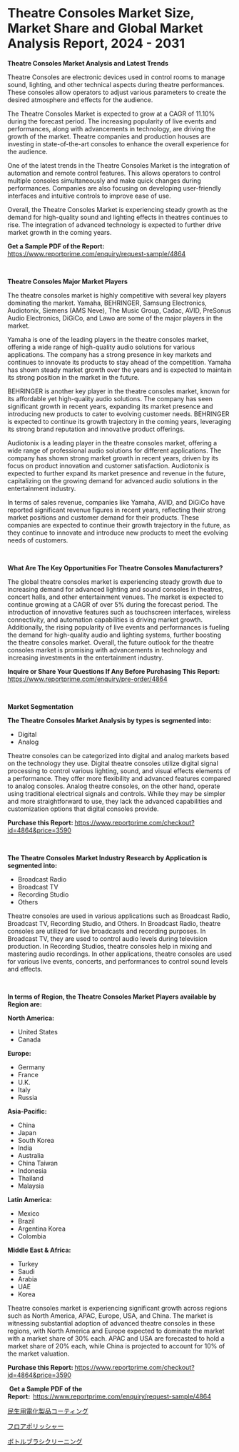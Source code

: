 <p><h1>Theatre Consoles Market Size, Market Share and Global Market Analysis Report, 2024 - 2031</h1></p><p><strong>Theatre Consoles Market Analysis and Latest Trends</strong></p>
<p><p>Theatre Consoles are electronic devices used in control rooms to manage sound, lighting, and other technical aspects during theatre performances. These consoles allow operators to adjust various parameters to create the desired atmosphere and effects for the audience.</p><p>The Theatre Consoles Market is expected to grow at a CAGR of 11.10% during the forecast period. The increasing popularity of live events and performances, along with advancements in technology, are driving the growth of the market. Theatre companies and production houses are investing in state-of-the-art consoles to enhance the overall experience for the audience.</p><p>One of the latest trends in the Theatre Consoles Market is the integration of automation and remote control features. This allows operators to control multiple consoles simultaneously and make quick changes during performances. Companies are also focusing on developing user-friendly interfaces and intuitive controls to improve ease of use.</p><p>Overall, the Theatre Consoles Market is experiencing steady growth as the demand for high-quality sound and lighting effects in theatres continues to rise. The integration of advanced technology is expected to further drive market growth in the coming years.</p></p>
<p><strong>Get a Sample PDF of the Report:&nbsp;</strong> <a href="https://www.reportprime.com/enquiry/request-sample/4864">https://www.reportprime.com/enquiry/request-sample/4864</a></p>
<p>&nbsp;</p>
<p><strong>Theatre Consoles Major Market Players</strong></p>
<p><p>The theatre consoles market is highly competitive with several key players dominating the market. Yamaha, BEHRINGER, Samsung Electronics, Audiotonix, Siemens (AMS Neve), The Music Group, Cadac, AVID, PreSonus Audio Electronics, DiGiCo, and Lawo are some of the major players in the market.</p><p>Yamaha is one of the leading players in the theatre consoles market, offering a wide range of high-quality audio solutions for various applications. The company has a strong presence in key markets and continues to innovate its products to stay ahead of the competition. Yamaha has shown steady market growth over the years and is expected to maintain its strong position in the market in the future.</p><p>BEHRINGER is another key player in the theatre consoles market, known for its affordable yet high-quality audio solutions. The company has seen significant growth in recent years, expanding its market presence and introducing new products to cater to evolving customer needs. BEHRINGER is expected to continue its growth trajectory in the coming years, leveraging its strong brand reputation and innovative product offerings.</p><p>Audiotonix is a leading player in the theatre consoles market, offering a wide range of professional audio solutions for different applications. The company has shown strong market growth in recent years, driven by its focus on product innovation and customer satisfaction. Audiotonix is expected to further expand its market presence and revenue in the future, capitalizing on the growing demand for advanced audio solutions in the entertainment industry.</p><p>In terms of sales revenue, companies like Yamaha, AVID, and DiGiCo have reported significant revenue figures in recent years, reflecting their strong market positions and customer demand for their products. These companies are expected to continue their growth trajectory in the future, as they continue to innovate and introduce new products to meet the evolving needs of customers.</p></p>
<p>&nbsp;</p>
<p><strong>What Are The Key Opportunities For Theatre Consoles Manufacturers?</strong></p>
<p><p>The global theatre consoles market is experiencing steady growth due to increasing demand for advanced lighting and sound consoles in theatres, concert halls, and other entertainment venues. The market is expected to continue growing at a CAGR of over 5% during the forecast period. The introduction of innovative features such as touchscreen interfaces, wireless connectivity, and automation capabilities is driving market growth. Additionally, the rising popularity of live events and performances is fueling the demand for high-quality audio and lighting systems, further boosting the theatre consoles market. Overall, the future outlook for the theatre consoles market is promising with advancements in technology and increasing investments in the entertainment industry.</p></p>
<p><strong>Inquire or Share Your Questions If Any Before Purchasing This Report:</strong> <a href="https://www.reportprime.com/enquiry/pre-order/4864">https://www.reportprime.com/enquiry/pre-order/4864</a></p>
<p>&nbsp;</p>
<p><strong>Market Segmentation</strong></p>
<p><strong>The Theatre Consoles Market Analysis by types is segmented into:</strong></p>
<p><ul><li>Digital</li><li>Analog</li></ul></p>
<p><p>Theatre consoles can be categorized into digital and analog markets based on the technology they use. Digital theatre consoles utilize digital signal processing to control various lighting, sound, and visual effects elements of a performance. They offer more flexibility and advanced features compared to analog consoles. Analog theatre consoles, on the other hand, operate using traditional electrical signals and controls. While they may be simpler and more straightforward to use, they lack the advanced capabilities and customization options that digital consoles provide.</p></p>
<p><strong>Purchase this Report:&nbsp;</strong><a href="https://www.reportprime.com/checkout?id=4864&price=3590">https://www.reportprime.com/checkout?id=4864&price=3590</a></p>
<p>&nbsp;</p>
<p><strong>The Theatre Consoles Market Industry Research by Application is segmented into:</strong></p>
<p><ul><li>Broadcast Radio</li><li>Broadcast TV</li><li>Recording Studio</li><li>Others</li></ul></p>
<p><p>Theatre consoles are used in various applications such as Broadcast Radio, Broadcast TV, Recording Studio, and Others. In Broadcast Radio, theatre consoles are utilized for live broadcasts and recording purposes. In Broadcast TV, they are used to control audio levels during television production. In Recording Studios, theatre consoles help in mixing and mastering audio recordings. In other applications, theatre consoles are used for various live events, concerts, and performances to control sound levels and effects.</p></p>
<p>&nbsp;</p>
<p><strong>In terms of Region, the Theatre Consoles Market Players available by Region are:</strong></p>
<p>
    <p> <strong> North America: </strong>
        <ul>
            <li>United States</li>
            <li>Canada</li>
        </ul>
        </p> 
    <p> <strong> Europe: </strong>
        <ul>
            <li>Germany</li>
            <li>France</li>
            <li>U.K.</li>
            <li>Italy</li>
            <li>Russia</li>
        </ul>
        </p> 
    <p> <strong> Asia-Pacific: </strong>
        <ul>
            <li>China</li>
            <li>Japan</li>
            <li>South Korea</li>
            <li>India</li>
            <li>Australia</li>
            <li>China Taiwan</li>
            <li>Indonesia</li>
            <li>Thailand</li>
            <li>Malaysia</li>
        </ul>
        </p> 
    <p> <strong> Latin America: </strong>
        <ul>
            <li>Mexico</li>
            <li>Brazil</li>
            <li>Argentina Korea</li>
            <li>Colombia</li>
        </ul>
        </p> 
    <p> <strong> Middle East & Africa: </strong>
        <ul>
            <li>Turkey</li>
            <li>Saudi</li>
            <li>Arabia</li>
            <li>UAE</li>
            <li>Korea</li>
        </ul>
    </p>
    </p>
<p><p>Theatre consoles market is experiencing significant growth across regions such as North America, APAC, Europe, USA, and China. The market is witnessing substantial adoption of advanced theatre consoles in these regions, with North America and Europe expected to dominate the market with a market share of 30% each. APAC and USA are forecasted to hold a market share of 20% each, while China is projected to account for 10% of the market valuation.</p></p>
<p><strong>Purchase this Report: </strong><a href="https://www.reportprime.com/checkout?id=4864&price=3590">https://www.reportprime.com/checkout?id=4864&price=3590</a></p>
<p>&nbsp;<strong>Get a Sample PDF of the Report:&nbsp;&nbsp;</strong><a href="https://www.reportprime.com/enquiry/request-sample/4864">https://www.reportprime.com/enquiry/request-sample/4864</a></p>
<p><strong></strong></p>
<p><p><a href="https://medium.com/@sheilabruen2023/%E6%B6%88%E8%B2%BB%E8%80%85%E5%AE%B6%E9%9B%BB%E5%A1%97%E6%96%99%E5%B8%82%E5%A0%B4-%E7%AB%B6%E4%BA%89%E5%88%86%E6%9E%90-%E5%B8%82%E5%A0%B4%E5%8B%95%E5%90%91%E3%81%A82031%E5%B9%B4%E3%81%BE%E3%81%A7%E3%81%AE%E4%BA%88%E6%B8%AC-f5f1bad0638c">民生用電化製品コーティング</a></p><p><a href="https://medium.com/@juliafadel1922/%E5%BA%8A%E7%A3%A8%E3%81%8D%E6%A9%9F%E5%B8%82%E5%A0%B4%E5%8B%95%E5%90%91%E3%81%8A%E3%82%88%E3%81%B32024%E5%B9%B4%E3%81%8B%E3%82%892031%E5%B9%B4%E3%81%BE%E3%81%A7%E3%81%AE%E5%B8%82%E5%A0%B4%E5%88%86%E6%9E%90%E4%BA%88%E6%B8%AC-a690aedd5daa">フロアポリッシャー</a></p><p><a href="https://medium.com/@laceyzemlak1/%E3%83%9C%E3%83%88%E3%83%AB%E3%83%96%E3%83%A9%E3%82%B7%E3%81%AE%E3%82%AF%E3%83%AA%E3%83%BC%E3%83%8B%E3%83%B3%E3%82%B0%E5%B8%82%E5%A0%B4-%E5%B8%82%E5%A0%B4%E3%82%B7%E3%82%A7%E3%82%A2-%E5%B8%82%E5%A0%B4%E5%8B%95%E5%90%91-%E3%81%8A%E3%82%88%E3%81%B3%E5%B0%86%E6%9D%A5%E3%81%AE%E6%88%90%E9%95%B7%E3%82%92%E6%8E%A2%E7%B4%A2-b9a109396f4b">ボトルブラシクリーニング</a></p></p>